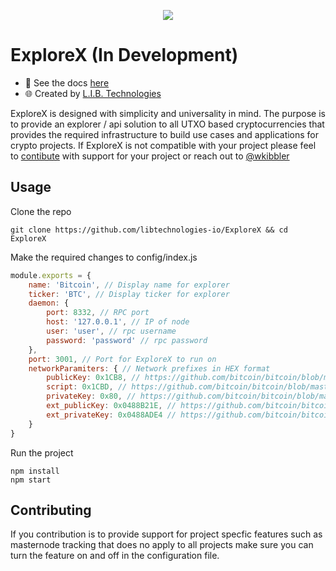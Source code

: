 <p align="center">
  <img src="docs/explorex.png" >
</p>

# ExploreX (In Development)

* :blue_book: See the docs [here](https://github.com/libtechnologies-io/ExploreX/blob/master/docs)
* :globe_with_meridians: Created by [L.I.B. Technologies](https://libtechnologies.io)

ExploreX is designed with simplicity and universality in mind. The purpose is to provide an explorer / api solution to all UTXO based
cryptocurrencies that provides the required infrastructure to build use cases and applications for crypto projects. If ExploreX is not
compatible with your project please feel to [contibute](#Contributing) with support for your project or reach out to [@wkibbler](https://github.com/wkibbler)

## Usage
Clone the repo
```
git clone https://github.com/libtechnologies-io/ExploreX && cd ExploreX
```
Make the required changes to config/index.js
```javascript
module.exports = {
    name: 'Bitcoin', // Display name for explorer
    ticker: 'BTC', // Display ticker for explorer
    daemon: {
        port: 8332, // RPC port
        host: '127.0.0.1', // IP of node
        user: 'user', // rpc username
        password: 'password' // rpc password
    },
    port: 3001, // Port for ExploreX to run on
    networkParamiters: { // Network prefixes in HEX format
        publicKey: 0x1CB8, // https://github.com/bitcoin/bitcoin/blob/master/src/chainparams.cpp#L125
        script: 0x1CBD, // https://github.com/bitcoin/bitcoin/blob/master/src/chainparams.cpp#L126
        privateKey: 0x80, // https://github.com/bitcoin/bitcoin/blob/master/src/chainparams.cpp#L127
        ext_publicKey: 0x0488B21E, // https://github.com/bitcoin/bitcoin/blob/master/src/chainparams.cpp#L128
        ext_privateKey: 0x0488ADE4 // https://github.com/bitcoin/bitcoin/blob/master/src/chainparams.cpp#L129
    }
}
```
Run the project
```
npm install 
npm start
```

## Contributing

If you contribution is to provide support for project specfic features such as masternode tracking that does no apply to all projects make
sure you can turn the feature on and off in the configuration file.
